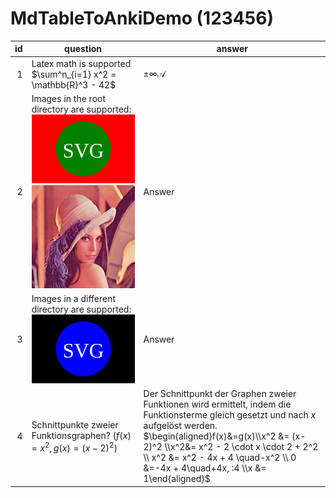 # MdTableToAnkiDemo (123456)

| id  |                                           question                                            |                                                                                                                                                    answer                                                                                                                                                    |
|----:|-----------------------------------------------------------------------------------------------|--------------------------------------------------------------------------------------------------------------------------------------------------------------------------------------------------------------------------------------------------------------------------------------------------------------|
|   1 | Latex math is supported $\sum^n_{i=1} x^2 = \mathbb{R}^3 - 42$                                | $\pm\infty \mathbf{\mathcal{A}}$                                                                                                                                                                                                                                                                             |
|   2 | Images in the root directory are supported:<br><img src="image.svg"><br><img src="image.png"> | Answer                                                                                                                                                                                                                                                                                                       |
|   3 | Images in a different directory are supported:<br><img src="attachments/image_2.svg">         | Answer                                                                                                                                                                                                                                                                                                       |
|   4 | Schnittpunkte zweier Funktionsgraphen? ($f(x)=x^2, g(x)=(x-2)^2$)                             | Der Schnittpunkt der Graphen zweier Funktionen wird ermittelt, indem die Funktionsterme gleich gesetzt und nach $x$ aufgelöst werden.<br>$\begin{aligned}f(x)&=g(x)\\x^2 &= (x-2)^2 \\x^2&= x^2 - 2 \cdot x \cdot 2 + 2^2 \\ x^2 &= x^2 - 4x + 4 \quad-x^2 \\ 0 &=-4x + 4\quad+4x, :4 \\x &= 1\end{aligned}$ |
